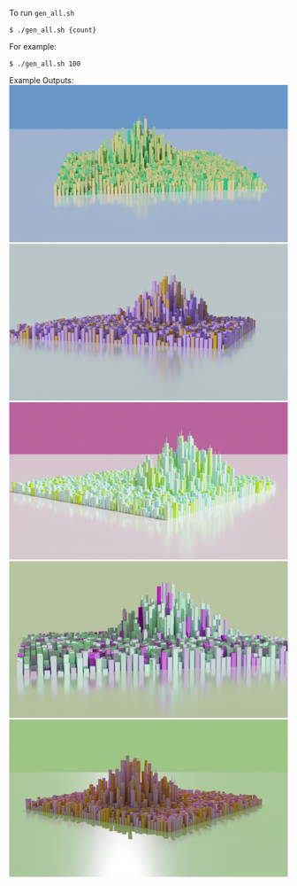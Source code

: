 To run `gen_all.sh`

```
$ ./gen_all.sh {count}
```
For example:

```
$ ./gen_all.sh 100
```

Example Outputs:
![alt sample output](https://github.com/kevin-ewing/blender_scripting/blob/master/sample_output/o1.png?raw=true)
![alt sample output](https://github.com/kevin-ewing/blender_scripting/blob/master/sample_output/o2.png?raw=true)
![alt sample output](https://github.com/kevin-ewing/blender_scripting/blob/master/sample_output/o3.png?raw=true)
![alt sample output](https://github.com/kevin-ewing/blender_scripting/blob/master/sample_output/o4.png?raw=true)
![alt sample output](https://github.com/kevin-ewing/blender_scripting/blob/master/sample_output/o5.png?raw=true)